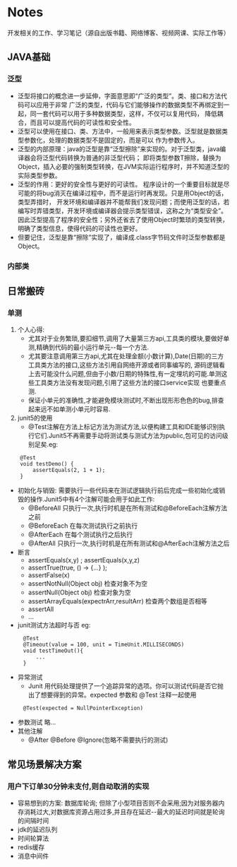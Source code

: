 # Notes
开发相关的工作、学习笔记（源自出版书籍、网络博客、视频网课、实际工作等）

## JAVA基础

### 泛型
- 泛型将接口的概念进一步延伸，字面意思即“广泛的类型”。类、接口和方法代码可以应用于非常
广泛的类型，代码与它们能够操作的数据类型不再绑定到一起，同一套代码可以用于多种数据类型，这样，不仅可以复用代码，
降低耦合，而且可以提高代码的可读性和安全性。
- 泛型可以使用在接口、类、方法中，一般用<T>来表示类型参数。泛型就是数据类型参数化，处理的数据类型不是固定的，而是可以
作为参数传入。
- 泛型的内部原理：java的泛型是靠“泛型擦除”来实现的。对于泛型类，java编译器会将泛型代码转换为普通的非泛型代码；
即将类型参数T擦除，替换为Object，插入必要的强制类型转换，在JVM实际运行程序时，并不知道泛型的实际类型参数。
- 泛型的作用：更好的安全性与更好的可读性。
程序设计的一个重要目标就是尽可能的将bug消灭在编译过程中，而不是运行时再发现。只是用Object的话，类型弄措时，
开发环境和编译器并不能帮我们发现问题；而使用泛型的话，若编写时弄错类型，开发环境或编译器会提示类型错误，这称之为“类型安全”。
因此泛型提高了程序的安全性；另外还省去了使用Object时繁琐的类型转换，明确了类型信息，使得代码的可读性也更好。
- 但要记住，泛型是靠“擦除”实现了，编译成.class字节码文件时泛型参数都是Object。

### 

### 内部类

## 日常搬砖

### 单测 
1. 个人心得:
   - 尤其对于业务繁琐,要扣细节,调用了大量第三方api,工具类的模块,要做好单测,精确到代码的最小运行单元--每一个方法.
   - 尤其要注意调用第三方api,尤其在处理金额(小数计算),Date(日期)的三方工具类方法的接口,这些方法引用自网络开源或者同事编写的,
源码逻辑看上去可能没什么问题,但由于小数/日期的特殊性,有一定埋坑的可能.单测这些工具类方法没有发现问题,引用了这些方法的接口service实现
也要重点测.
   - 保证小单元的准确性,才能避免模块测试时,不断出现形形色色的bug,排查起来远不如单测小单元时容易.   
2. junit5的使用
   - @Test注解在方法上标记方法为测试方法,以便构建工具和IDE能够识别执行它们.Junit5不再需要手动将测试类与测试方法为public,包可见的访问级别足矣.eg:
```
    @Test
    void testDemo() {
        assertEquals(2, 1 + 1);
    }
```
   - 初始化与销毁: 需要执行一些代码来在测试逻辑执行前后完成一些初始化或销毁的操作.Junit5中有4个注解可能会用于如此工作:
      + @BeforeAll 只执行一次,执行时机是在所有测试和@BeforeEach注解方法之前
      + @BeforeEach 在每次测试执行之前执行
      + @AfterEach 在每个测试执行之后执行
      + @AfterAll 只执行一次,执行时机是在所有测试和@AfterEach注解方法之后
   - 断言
      + assertEquals(x,y) ; assertEquals(x,y,z)
      + assertTrue(true, () -> {...} );   
      + assertFalse(x)
      + assertNotNull(Object obj) 检查对象不为空
      + assertNull(Object obj) 检查对象为空
      + assertArrayEquals(expectrArr,resultArr) 检查两个数组是否相等
      + assertAll
      + ...
   - junit测试方法超时与否 eg:
   ```
        @Test
        @Timeout(value = 100, unit = TimeUnit.MILLISECONDS)
        void testTimeOut(){
            ...
        }

   ```
   - 异常测试
      + Junit 用代码处理提供了一个追踪异常的选项。你可以测试代码是否它抛出了想要得到的异常。expected 参数和 @Test 注释一起使用
   ```
        @Test(expected = NullPointerException)

   ```     
   - 参数测试
      略...
   - 其他注解
      + @After @Before @Ignore(忽略不需要执行的测试)   
   
   
## 常见场景解决方案

### 用户下订单30分钟未支付,则自动取消的实现   
- 容易想到的方案: 数据库轮询; 但除了小型项目否则不会采用;因为对服务器内存消耗过大,对数据库资源占用过多,并且存在延迟--最大的延迟时间就是轮询的间隔时间
- jdk的延迟队列
- 时间轮算法
- redis缓存
- 消息中间件   
   
   
   
   
   
   
   
   
   
   
   
   
   
   
   
   
   
   
   
